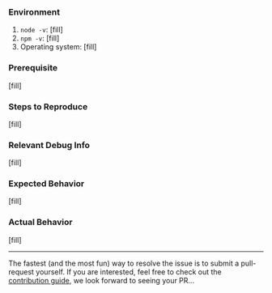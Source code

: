 
### Environment

1. `node -v`: [fill]
1. `npm -v`: [fill]
1. Operating system: [fill]

### Prerequisite

[fill]

### Steps to Reproduce

<!-- Please create a repository that reproduces the issue with the minimal amount of code possible. -->

[fill]

### Relevant Debug Info

[fill]

### Expected Behavior

[fill]


### Actual Behavior

[fill]


--- 

The fastest (and the most fun) way to resolve the issue is to submit a pull-request yourself. If you are interested, feel free to check out the [contribution guide](https://github.com/corker/vscode-micromamba/CONTRIBUTING.md), we look forward to seeing your PR... 
